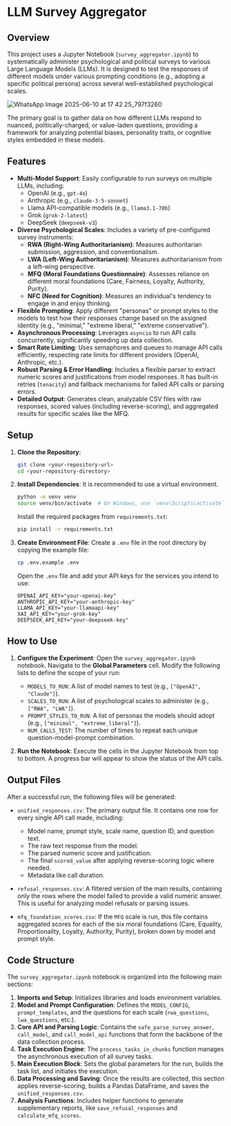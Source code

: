 # LLM Survey Aggregator

## Overview

This project uses a Jupyter Notebook (`survey_aggregator.ipynb`) to systematically administer psychological and political surveys to various Large Language Models (LLMs). It is designed to test the responses of different models under various prompting conditions (e.g., adopting a specific political persona) across several well-established psychological scales.

![WhatsApp Image 2025-06-10 at 17 42 25_797f3260](https://github.com/user-attachments/assets/c79330df-9e96-4f25-a396-8135dcce1f2f)



The primary goal is to gather data on how different LLMs respond to nuanced, politically-charged, or value-laden questions, providing a framework for analyzing potential biases, personality traits, or cognitive styles embedded in these models.

## Features

- **Multi-Model Support**: Easily configurable to run surveys on multiple LLMs, including:
  - OpenAI (e.g., `gpt-4o`)
  - Anthropic (e.g., `claude-3-5-sonnet`)
  - Llama API-compatible models (e.g., `llama3.1-70b`)
  - Grok (`grok-2-latest`)
  - DeepSeek (`deepseek-v3`)
- **Diverse Psychological Scales**: Includes a variety of pre-configured survey instruments:
  - **RWA (Right-Wing Authoritarianism)**: Measures authoritarian submission, aggression, and conventionalism.
  - **LWA (Left-Wing Authoritarianism)**: Measures authoritarianism from a left-wing perspective.
  - **MFQ (Moral Foundations Questionnaire)**: Assesses reliance on different moral foundations (Care, Fairness, Loyalty, Authority, Purity).
  - **NFC (Need for Cognition)**: Measures an individual's tendency to engage in and enjoy thinking.
- **Flexible Prompting**: Apply different "personas" or prompt styles to the models to test how their responses change based on the assigned identity (e.g., "minimal," "extreme liberal," "extreme conservative").
- **Asynchronous Processing**: Leverages `asyncio` to run API calls concurrently, significantly speeding up data collection.
- **Smart Rate Limiting**: Uses semaphores and queues to manage API calls efficiently, respecting rate limits for different providers (OpenAI, Anthropic, etc.).
- **Robust Parsing & Error Handling**: Includes a flexible parser to extract numeric scores and justifications from model responses. It has built-in retries (`tenacity`) and fallback mechanisms for failed API calls or parsing errors.
- **Detailed Output**: Generates clean, analyzable CSV files with raw responses, scored values (including reverse-scoring), and aggregated results for specific scales like the MFQ.

## Setup

1.  **Clone the Repository**:
    ```bash
    git clone <your-repository-url>
    cd <your-repository-directory>
    ```

2.  **Install Dependencies**:
    It is recommended to use a virtual environment.
    ```bash
    python -m venv venv
    source venv/bin/activate  # On Windows, use `venv\Scripts\activate`
    ```
    Install the required packages from `requirements.txt`:
    ```bash
    pip install -r requirements.txt
    ```

3.  **Create Environment File**:
    Create a `.env` file in the root directory by copying the example file:
    ```bash
    cp .env.example .env
    ```
    Open the `.env` file and add your API keys for the services you intend to use:
    ```
    OPENAI_API_KEY="your-openai-key"
    ANTHROPIC_API_KEY="your-anthropic-key"
    LLAMA_API_KEY="your-llamaapi-key"
    XAI_API_KEY="your-grok-key"
    DEEPSEEK_API_KEY="your-deepseek-key"
    ```

## How to Use

1.  **Configure the Experiment**:
    Open the `survey_aggregator.ipynb` notebook. Navigate to the **Global Parameters** cell.
    Modify the following lists to define the scope of your run:
    - `MODELS_TO_RUN`: A list of model names to test (e.g., `["OpenAI", "Claude"]`).
    - `SCALES_TO_RUN`: A list of psychological scales to administer (e.g., `["RWA", "LWA"]`).
    - `PROMPT_STYLES_TO_RUN`: A list of personas the models should adopt (e.g., `["minimal", "extreme_liberal"]`).
    - `NUM_CALLS_TEST`: The number of times to repeat each unique question-model-prompt combination.

2.  **Run the Notebook**:
    Execute the cells in the Jupyter Notebook from top to bottom. A progress bar will appear to show the status of the API calls.

## Output Files

After a successful run, the following files will be generated:

-   `unified_responses.csv`: The primary output file. It contains one row for every single API call made, including:
    -   Model name, prompt style, scale name, question ID, and question text.
    -   The raw text response from the model.
    -   The parsed numeric score and justification.
    -   The final `scored_value` after applying reverse-scoring logic where needed.
    -   Metadata like call duration.

-   `refusal_responses.csv`: A filtered version of the main results, containing only the rows where the model failed to provide a valid numeric answer. This is useful for analyzing model refusals or parsing issues.

-   `mfq_foundation_scores.csv`: If the `MFQ` scale is run, this file contains aggregated scores for each of the six moral foundations (Care, Equality, Proportionality, Loyalty, Authority, Purity), broken down by model and prompt style.

## Code Structure

The `survey_aggregator.ipynb` notebook is organized into the following main sections:

1.  **Imports and Setup**: Initializes libraries and loads environment variables.
2.  **Model and Prompt Configuration**: Defines the `MODEL_CONFIG`, `prompt_templates`, and the questions for each scale (`rwa_questions`, `lwa_questions`, etc.).
3.  **Core API and Parsing Logic**: Contains the `safe_parse_survey_answer`, `call_model`, and `call_model_api` functions that form the backbone of the data collection process.
4.  **Task Execution Engine**: The `process_tasks_in_chunks` function manages the asynchronous execution of all survey tasks.
5.  **Main Execution Block**: Sets the global parameters for the run, builds the task list, and initiates the execution.
6.  **Data Processing and Saving**: Once the results are collected, this section applies reverse-scoring, builds a Pandas DataFrame, and saves the `unified_responses.csv`.
7.  **Analysis Functions**: Includes helper functions to generate supplementary reports, like `save_refusal_responses` and `calculate_mfq_scores`.
